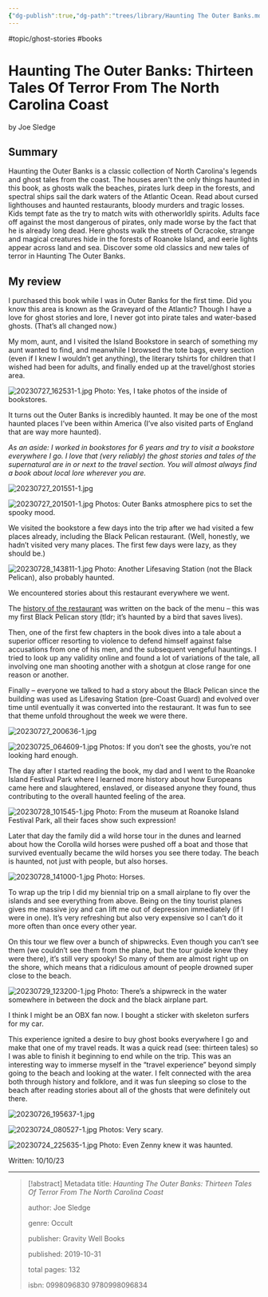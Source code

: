 ```yaml
---
{"dg-publish":true,"dg-path":"trees/library/Haunting The Outer Banks.md","permalink":"/trees/library/haunting-the-outer-banks/","created":"2024-12-14T13:04:28.018-05:00","updated":"2025-06-25T19:02:36.659-04:00"}
---
```


#topic/ghost-stories #books
# Haunting The Outer Banks: Thirteen Tales Of Terror From The North Carolina Coast
by Joe Sledge
## Summary
Haunting the Outer Banks is a classic collection of North Carolina's legends and ghost tales from the coast. The houses aren't the only things haunted in this book, as ghosts walk the beaches, pirates lurk deep in the forests, and spectral ships sail the dark waters of the Atlantic Ocean. Read about cursed lighthouses and haunted restaurants, bloody murders and tragic losses. Kids tempt fate as the try to match wits with otherworldly spirits. Adults face off against the most dangerous of pirates, only made worse by the fact that he is already long dead. Here ghosts walk the streets of Ocracoke, strange and magical creatures hide in the forests of Roanoke Island, and eerie lights appear across land and sea. Discover some old classics and new tales of terror in Haunting The Outer Banks.

## My review
I purchased this book while I was in Outer Banks for the first time. Did you know this area is known as the Graveyard of the Atlantic? Though I have a love for ghost stories and lore, I never got into pirate tales and water-based ghosts. (That’s all changed now.)

My mom, aunt, and I visited the Island Bookstore in search of something my aunt wanted to find, and meanwhile I browsed the tote bags, every section (even if I knew I wouldn’t get anything), the literary tshirts for children that I wished had been for adults, and finally ended up at the travel/ghost stories area.

![20230727_162531-1.jpg](/img/user/garden/trees/library/attachments/20230727_162531-1.jpg)
Photo: Yes, I take photos of the inside of bookstores.

It turns out the Outer Banks is incredibly haunted. It may be one of the most haunted places I’ve been within America (I’ve also visited parts of England that are way more haunted).

_As an aside: I worked in bookstores for 6 years and try to visit a bookstore everywhere I go. I love that (very reliably) the ghost stories and tales of the supernatural are in or next to the travel section. You will almost always find a book about local lore wherever you are._

![20230727_201551-1.jpg](/img/user/garden/trees/library/attachments/20230727_201551-1.jpg)

![20230727_201501-1.jpg](/img/user/garden/trees/library/attachments/20230727_201501-1.jpg)
Photos: Outer Banks atmosphere pics to set the spooky mood.

We visited the bookstore a few days into the trip after we had visited a few places already, including the Black Pelican restaurant. (Well, honestly, we hadn’t visited very many places. The first few days were lazy, as they should be.)

![20230728_143811-1.jpg](/img/user/garden/trees/library/attachments/20230728_143811-1.jpg)
Photo: Another Lifesaving Station (not the Black Pelican), also probably haunted.

We encountered stories about this restaurant everywhere we went.

The [history of the restaurant](https://www.blackpelican.com/history/) was written on the back of the menu – this was my first Black Pelican story (tldr; it’s haunted by a bird that saves lives).

Then, one of the first few chapters in the book dives into a tale about a superior officer resorting to violence to defend himself against false accusations from one of his men, and the subsequent vengeful hauntings. I tried to look up any validity online and found a lot of variations of the tale, all involving one man shooting another with a shotgun at close range for one reason or another.

Finally – everyone we talked to had a story about the Black Pelican since the building was used as Lifesaving Station (pre-Coast Guard) and evolved over time until eventually it was converted into the restaurant. It was fun to see that theme unfold throughout the week we were there.

![20230727_200636-1.jpg](/img/user/garden/trees/library/attachments/20230727_200636-1.jpg)

![20230725_064609-1.jpg](/img/user/garden/trees/library/attachments/20230725_064609-1.jpg)
Photos: If you don’t see the ghosts, you’re not looking hard enough.

The day after I started reading the book, my dad and I went to the Roanoke Island Festival Park where I learned more history about how Europeans came here and slaughtered, enslaved, or diseased anyone they found, thus contributing to the overall haunted feeling of the area.

![20230728_101545-1.jpg](/img/user/garden/trees/library/attachments/20230728_101545-1.jpg)
Photo: From the museum at Roanoke Island Festival Park, all their faces show such expression!

Later that day the family did a wild horse tour in the dunes and learned about how the Corolla wild horses were pushed off a boat and those that survived eventually became the wild horses you see there today. The beach is haunted, not just with people, but also horses.

![20230728_141000-1.jpg](/img/user/garden/trees/library/attachments/20230728_141000-1.jpg)
Photo: Horses.

To wrap up the trip I did my biennial trip on a small airplane to fly over the islands and see everything from above. Being on the tiny tourist planes gives me massive joy and can lift me out of depression immediately (if I were in one). It’s very refreshing but also very expensive so I can’t do it more often than once every other year.

On this tour we flew over a bunch of shipwrecks. Even though you can’t see them (we couldn’t see them from the plane, but the tour guide knew they were there), it’s still very spooky! So many of them are almost right up on the shore, which means that a ridiculous amount of people drowned super close to the beach.

![20230729_123200-1.jpg](/img/user/garden/trees/library/attachments/20230729_123200-1.jpg)
Photo: There’s a shipwreck in the water somewhere in between the dock and the black airplane part.

I think I might be an OBX fan now. I bought a sticker with skeleton surfers for my car.

This experience ignited a desire to buy ghost books everywhere I go and make that one of my travel reads. It was a quick read (see: thirteen tales) so I was able to finish it beginning to end while on the trip. This was an interesting way to immerse myself in the “travel experience” beyond simply going to the beach and looking at the water. I felt connected with the area both through history and folklore, and it was fun sleeping so close to the beach after reading stories about all of the ghosts that were definitely out there.

![20230726_195637-1.jpg](/img/user/garden/trees/library/attachments/20230726_195637-1.jpg)

![20230724_080527-1.jpg](/img/user/garden/trees/library/attachments/20230724_080527-1.jpg)
Photos: Very scary.

![20230724_225635-1.jpg](/img/user/garden/trees/library/attachments/20230724_225635-1.jpg)
Photo: Even Zenny knew it was haunted.

Written: 10/10/23

---

> [!abstract] Metadata
> title: *Haunting The Outer Banks: Thirteen Tales Of Terror From The North Carolina Coast*
> 
> author: Joe Sledge
> 
> genre: Occult
> 
> publisher: Gravity Well Books
> 
> published: 2019-10-31
> 
> total pages: 132
> 
> isbn: 0998096830 9780998096834
